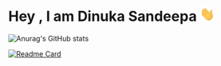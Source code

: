 # Hey , I am Dinuka Sandeepa <img src="https://raw.githubusercontent.com/ABSphreak/ABSphreak/master/gifs/Hi.gif" width="30px">


![Anurag's GitHub stats](https://github-readme-stats.vercel.app/api?username=DinukaSandeepa&show=reviews,discussions_started,discussions_answered,prs_merged,prs_merged_percentage)

[![Readme Card](https://github-readme-stats.vercel.app/api/pin/?username=DinukaSandeepa&repo=github-readme-stats)](https://github.com/DinukaSandeepa/DinukaSandeepa)
